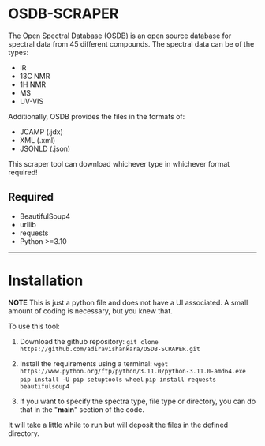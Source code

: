# OSDB-SCRAPER
The Open Spectral Database (OSDB) is an open source database for spectral data from 45 different compounds. The spectral data can be of the types:
- IR
- 13C NMR
- 1H NMR
- MS
- UV-VIS

Additionally, OSDB provides the files in the formats of:
- JCAMP (.jdx)
- XML (.xml)
- JSONLD (.json)

This scraper tool can download whichever type in whichever format required!

## Required
- BeautifulSoup4
- urllib
- requests
- Python >=3.10

-------------------------------------------------------------------------------------------------------------------------------------------------------------------------

# Installation

**NOTE**
This is just a python file and does not have a UI associated. A small amount of coding is necessary, but you knew that.

To use this tool:
1. Download the github repository:
`git clone https://github.com/adiravishankara/OSDB-SCRAPER.git`

2. Install the requirements using a terminal:
`wget https://www.python.org/ftp/python/3.11.0/python-3.11.0-amd64.exe`
`pip install -U pip setuptools wheel`
`pip install requests beautifulsoup4`

3. If you want to specify the spectra type, file type or directory, you can do that in the "__main__" section of the code.

It will take a little while to run but will deposit the files in the defined directory.


